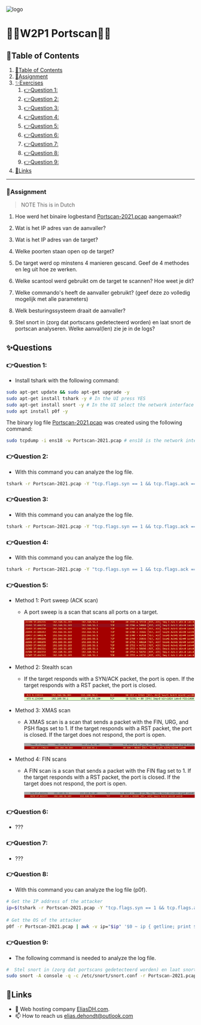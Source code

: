 ![logo](https://eliasdh.com/assets/media/images/logo-github.png)
# 💙🤍W2P1 Portscan🤍💙

## 📘Table of Contents

1. [📘Table of Contents](#📘table-of-contents)
2. [📝Assignment](#📝assignment)
3. [✨Exercises](#✨exercises)
    1. [👉Question 1:](#👉question-1)
    2. [👉Question 2:](#👉question-2)
    3. [👉Question 3:](#👉question-3)
    4. [👉Question 4:](#👉question-4)
    5. [👉Question 5:](#👉question-5)
    6. [👉Question 6:](#👉question-6)
    7. [👉Question 7:](#👉question-7)
    8. [👉Question 8:](#👉question-8)
    9. [👉Question 9:](#👉question-9)
4. [🔗Links](#🔗links)

---

### 📝Assignment 
> NOTE This is in Dutch

1. Hoe werd het binaire logbestand [Portscan-2021.pcap](/source/Portscan-2021.pcap) aangemaakt?

2. Wat is het IP adres van de aanvaller?

3. Wat is het IP adres van de target?

4. Welke poorten staan open op de target?

5. De target werd op minstens 4 manieren gescand. Geef de 4 methodes en leg uit hoe ze werken.

6. Welke scantool werd gebruikt om de target te scannen? Hoe weet je dit?

7. Welke commando's heeft de aanvaller gebruikt? (geef deze zo volledig mogelijk met alle parameters)

8. Welk besturingssysteem draait de aanvaller?

9. Stel snort in (zorg dat portscans gedetecteerd worden) en laat snort de portscan analyseren.
Welke aanval(len) zie je in de logs?

## ✨Questions

### 👉Question 1:

- Install tshark with the following command:
```bash
sudo apt-get update && sudo apt-get upgrade -y
sudo apt-get install tshark -y # In the UI press YES
sudo apt-get install snort -y # In the UI select the network interface
sudo apt install p0f -y
```

The binary log file [Portscan-2021.pcap](/source/Portscan-2021.pcap) was created using the following command:

```bash
sudo tcpdump -i ens18 -w Portscan-2021.pcap # ens18 is the network interface (So not the same for your machine)
```

### 👉Question 2:

- With this command you can analyze the log file.
```bash
tshark -r Portscan-2021.pcap -Y "tcp.flags.syn == 1 && tcp.flags.ack == 1" -T fields -e ip.src | sort | uniq -c | sort -nr | head -n 1 | awk '{print $2}'
```

### 👉Question 3:

- With this command you can analyze the log file.
```bash
tshark -r Portscan-2021.pcap -Y "tcp.flags.syn == 1 && tcp.flags.ack == 1" -T fields -e ip.dst | sort | uniq -c | sort -nr | head -n 1 | awk '{print $2}'
```

### 👉Question 4:

- With this command you can analyze the log file.
```bash
tshark -r Portscan-2021.pcap -Y "tcp.flags.syn == 1 && tcp.flags.ack == 1" -T fields -e tcp.dstport | sort -u
```

### 👉Question 5:

- Method 1: Port sweep (ACK scan)
    - A port sweep is a scan that scans all ports on a target.

        ![Image](/Images/W2P1-Portscan-1.png)
- Method 2: Stealth scan
    - If the target responds with a SYN/ACK packet, the port is open. If the target responds with a RST packet, the port is closed.

        ![Image](/Images/W2P1-Portscan-2.png)
- Method 3: XMAS scan
    - A XMAS scan is a scan that sends a packet with the FIN, URG, and PSH flags set to 1. If the target responds with a RST packet, the port is closed. If the target does not respond, the port is open.

        ![Image](/Images/W2P1-Portscan-3.png)
- Method 4: FIN scans
    - A FIN scan is a scan that sends a packet with the FIN flag set to 1. If the target responds with a RST packet, the port is closed. If the target does not respond, the port is open.

        ![Image](/Images/W2P1-Portscan-4.png)

### 👉Question 6:

- ???

### 👉Question 7:

- ???

### 👉Question 8:

- With this command you can analyze the log file (p0f).
```bash
# Get the IP address of the attacker
ip=$(tshark -r Portscan-2021.pcap -Y "tcp.flags.syn == 1 && tcp.flags.ack == 1" -T fields -e ip.src | sort | uniq -c | sort -nr | head -n 1 | awk '{print $2}')

# Get the OS of the attacker
p0f -r Portscan-2021.pcap | awk -v ip="$ip" '$0 ~ ip { getline; print $0 } $0 ~ /os/ { print $0 }' | awk '{print $4}' | grep -i "Windows" && echo "Windows" || echo "Linux"

```

### 👉Question 9:

- The following command is needed to analyze the log file.
```bash
#  Stel snort in (zorg dat portscans gedetecteerd worden) en laat snort de portscan analyseren. Welke aanval(len) zie je in de logs?
sudo snort -A console -q -c /etc/snort/snort.conf -r Portscan-2021.pcap
```

## 🔗Links
- 👯 Web hosting company [EliasDH.com](https://eliasdh.com).
- 📫 How to reach us elias.dehondt@outlook.com